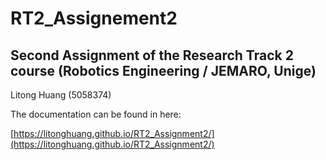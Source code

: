 # RT2_Assignement2

## Second Assignment of the Research Track 2 course (Robotics Engineering / JEMARO, Unige)

Litong Huang (5058374)

The documentation can be found in here:

[https://litonghuang.github.io/RT2_Assignment2/](https://litonghuang.github.io/RT2_Assignment2/)
